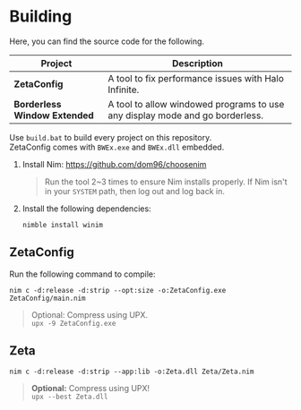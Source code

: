 # Building
Here, you can find the source code for the following.

|Project|Description|
|-|-|
|**ZetaConfig**|A tool to fix performance issues with Halo Infinite.|
|**Borderless Window Extended**|A tool to allow windowed programs to use any display mode and go borderless.

Use `build.bat` to build every project on this repository.             
ZetaConfig comes with `BWEx.exe` and `BWEx.dll` embedded.           

1. Install Nim: https://github.com/dom96/choosenim
    > Run the tool 2~3 times to ensure Nim installs properly.
    > If Nim isn't in your `SYSTEM` path, then log out and log back in.

2. Install the following dependencies:
    ```
    nimble install winim
    ```

## ZetaConfig
Run the following command to compile:
```
nim c -d:release -d:strip --opt:size -o:ZetaConfig.exe ZetaConfig/main.nim
```
> Optional: Compress using UPX.         
    ```
    upx -9 ZetaConfig.exe
    ```

## Zeta
```
nim c -d:release -d:strip --app:lib -o:Zeta.dll Zeta/Zeta.nim
```

> **Optional:** Compress using UPX!          
    ```
    upx --best Zeta.dll
    ```